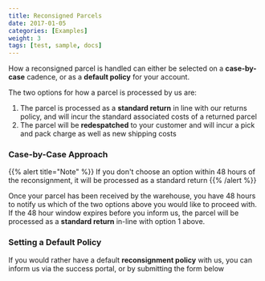 ```yaml
---
title: Reconsigned Parcels
date: 2017-01-05
categories: [Examples]
weight: 3
tags: [test, sample, docs]
---
```

How a reconsigned parcel is handled can either be selected on a **case-by-case** cadence, or as a **default policy** for your account.

The two options for how a parcel is processed by us are:

1. The parcel is processed as a **standard return** in line with our returns policy, and will incur the standard associated costs of a returned parcel
2. The parcel will be **redespatched** to your customer and will incur a pick and pack charge as well as new shipping costs 

### Case-by-Case Approach

{{% alert title="Note" %}}
If you don't choose an option within 48 hours of the reconsignment, it will be processed as a standard return
{{% /alert %}}

Once your parcel has been received by the warehouse, you have 48 hours to notify us which of the two options above you would like to proceed with. If the 48 hour window expires before you inform us, the parcel will be processed as a **standard return** in-line with option 1 above.

### Setting a Default Policy

If you would rather have a default **reconsignment policy** with us, you can inform us via the success portal, or by submitting the form below

<div id="formkeep-embed" data-formkeep-url="https://formkeep.com/p/422597c6fce7abc94b0a046f99ecd86f?embedded=1"></div>

<script type="text/javascript" src="https://pym.nprapps.org/pym.v1.min.js"></script>
<script type="text/javascript" src="https://formkeep-production-herokuapp-com.global.ssl.fastly.net/formkeep-embed.js"></script>

<!-- Get notified when the form is submitted, add your own code below: -->
<script>
const formkeepEmbed = document.querySelector('#formkeep-embed')

formkeepEmbed.addEventListener('formkeep-embed:submitting', _event => {
  console.log('Submitting form...')
})

formkeepEmbed.addEventListener('formkeep-embed:submitted', _event => {
  console.log('Submitted form...')
})
</script>

